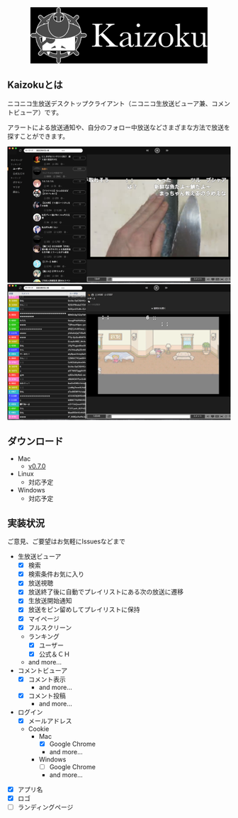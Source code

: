 <div align="center">
  <img src="./images/logo.png" width="400">
</div>

## Kaizokuとは
ニコニコ生放送デスクトップクライアント（ニコニコ生放送ビューア兼、コメントビューア）です。

アラートによる放送通知や、自分のフォロー中放送などさまざまな方法で放送を探すことができます。

![](/screenshots/preview.png)
![](/screenshots/preview2.png)

## ダウンロード
- Mac
  - [v0.7.0](https://github.com/tsuwatch/nicomentron/releases/download/v0.7.0/Kaizoku-darwin-x64.zip)
- Linux
  - 対応予定
- Windows
  - 対応予定

## 実装状況

ご意見、ご要望はお気軽にIssuesなどまで

- 生放送ビューア
  - [x] 検索
  - [x] 検索条件お気に入り 
  - [x] 放送視聴
  - [x] 放送終了後に自動でプレイリストにある次の放送に遷移
  - [x] 生放送開始通知
  - [x] 放送をピン留めしてプレイリストに保持
  - [x] マイページ
  - [x] フルスクリーン
  - ランキング
    - [x] ユーザー
    - [x] 公式＆ＣＨ
  - and more...
- コメントビューア
  - [x] コメント表示
    - and more...
  - [x] コメント投稿
    - and more...
- ログイン
  - [x] メールアドレス
  - Cookie
    - Mac
      - [x] Google Chrome
      - and more...
    - Windows
      - [ ] Google Chrome
      - and more...
- [x] アプリ名
- [x] ロゴ
- [ ] ランディングページ
